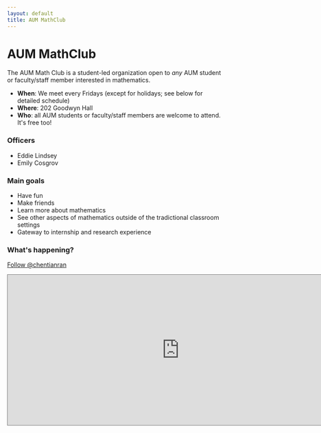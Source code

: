 ```yaml
---
layout: default
title: AUM MathClub
---
```


# AUM MathClub

The AUM Math Club is a student-led organization open to 
_any_ AUM student or faculty/staff member interested in mathematics.

* __When__: We meet every Fridays (except for holidays; see below for detailed schedule)
* __Where__: 202 Goodwyn Hall
* __Who__: all AUM students or faculty/staff members are welcome to attend. It's free too!

### Officers

* Eddie Lindsey
* Emily Cosgrov

### Main goals

* Have fun
* Make friends
* Learn more about mathematics
* See other aspects of mathematics outside of the tradictional classroom settings
* Gateway to internship and research experience

### What's happening?

<a href="https://twitter.com/chentianran" class="twitter-follow-button" data-show-count="false">Follow @chentianran</a><script async src="//platform.twitter.com/widgets.js" charset="utf-8"></script>

<iframe src="https://calendar.google.com/calendar/embed?showNav=0&amp;showDate=0&amp;showPrint=0&amp;showTabs=0&amp;showCalendars=0&amp;showTz=0&amp;mode=AGENDA&amp;height=350&amp;wkst=1&amp;bgcolor=%23ffffff&amp;src=b037um6gavh9lfi7d1sjl36cbc%40group.calendar.google.com&amp;color=%23B1440E&amp;ctz=America%2FChicago" style="border:solid 1px #777" width="800" height="350" frameborder="0" scrolling="no"></iframe>

